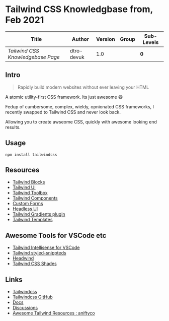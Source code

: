 # Tailwind CSS Knowledgbase from, Feb 2021

| Title                             | Author     | Version | Group | Sub-Levels |
| --------------------------------- | ---------- | ------- | ----- | ---------- |
| _Tailwind CSS Knowledgebase Page_ | dtro-devuk | 1.0     |       | **0**      |

## Intro

> Rapidly build modern websites without ever leaving your HTML

A atomic utility-first CSS framework. Its just awesome :smile:

Fedup of cumbersome, complex, wieldy, opnionated CSS frameworks, I recently swapped to Tailwind CSS and never look back.

Allowing you to create awseome CSS, quickly with awesome looking end results.

## Usage

```npm
npm install tailwindcss
```

## Resources

- [Tailwind Blocks](https://tailblocks.cc/)
- [Tailwind UI](https://tailwindui.com/)
- [Tailwind Toolbox](https://tailblocks.cc/)
- [Tailwind Components](https://tailwindcomponents.com/)
- [Custom Forms](https://github.com/tailwindlabs/tailwindcss-custom-forms)
- [Headless UI](https://github.com/tailwindlabs/headlessui)
- [Tailwind Gradients plugin](https://github.com/benface/tailwindcss-gradients)
- [Tailwind Templates](https://tailwindmade.com/)

## Awesome Tools for VSCode etc

- [Tailwind Intellisense for VSCode](https://marketplace.visualstudio.com/items?itemName=bradlc.vscode-tailwindcss)
- [Tailwind styled-snippteds](https://marketplace.visualstudio.com/items?itemName=muhajirframe.tailwind-styled-snippets)
- [Headwind](https://github.com/heybourn/headwind)
- [Tailwind CSS Shades](https://github.com/bourhaouta/vscode-tailwindshades)

## Links

- [Tailwindcss](https://tailwindcss.com/)
- [Tailwindcss GitHub](https://github.com/tailwindlabs/tailwindcss)
- [Docs](https://tailwindcss.com/docs)
- [Discussions](https://github.com/tailwindlabs/tailwindcss/discussions)
- [Awesome Tailwind Resources : aniftyco](https://github.com/aniftyco/awesome-tailwindcss)
